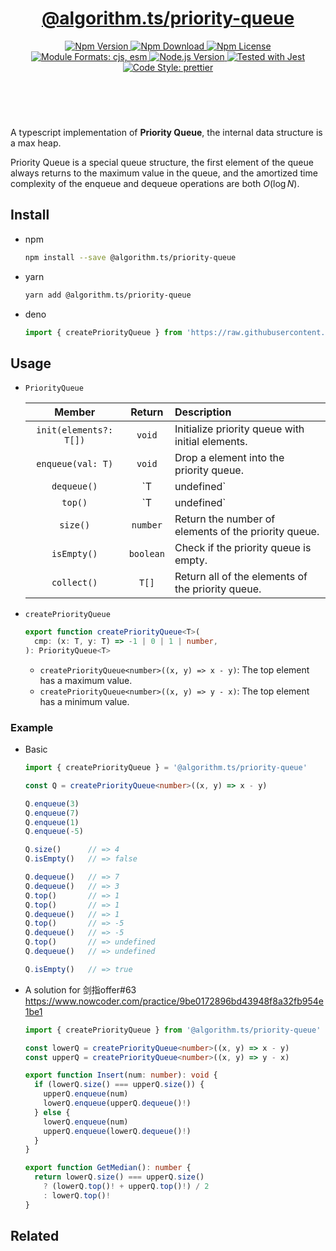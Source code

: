 <header>
  <h1 align="center">
    <a href="https://github.com/guanghechen/algorithm.ts/tree/main/packages/priority-queue#readme">@algorithm.ts/priority-queue</a>
  </h1>
  <div align="center">
    <a href="https://www.npmjs.com/package/@algorithm.ts/priority-queue">
      <img
        alt="Npm Version"
        src="https://img.shields.io/npm/v/@algorithm.ts/priority-queue.svg"
      />
    </a>
    <a href="https://www.npmjs.com/package/@algorithm.ts/priority-queue">
      <img
        alt="Npm Download"
        src="https://img.shields.io/npm/dm/@algorithm.ts/priority-queue.svg"
      />
    </a>
    <a href="https://www.npmjs.com/package/@algorithm.ts/priority-queue">
      <img
        alt="Npm License"
        src="https://img.shields.io/npm/l/@algorithm.ts/priority-queue.svg"
      />
    </a>
    <a href="#install">
      <img
        alt="Module Formats: cjs, esm"
        src="https://img.shields.io/badge/module_formats-cjs%2C%20esm-green.svg"
      />
    </a>
    <a href="https://github.com/nodejs/node">
      <img
        alt="Node.js Version"
        src="https://img.shields.io/node/v/@algorithm.ts/priority-queue"
      />
    </a>
    <a href="https://github.com/facebook/jest">
      <img
        alt="Tested with Jest"
        src="https://img.shields.io/badge/tested_with-jest-9c465e.svg"
      />
    </a>
    <a href="https://github.com/prettier/prettier">
      <img
        alt="Code Style: prettier"
        src="https://img.shields.io/badge/code_style-prettier-ff69b4.svg?style=flat-square"
      />
    </a>
  </div>
</header>
<br/>


A typescript implementation of **Priority Queue**, the internal data structure
is a max heap.

Priority Queue is a special queue structure, the first element of the queue
always returns to the maximum value in the queue, and the amortized time
complexity of the enqueue and dequeue operations are both $O(\log N)$.


## Install

* npm

  ```bash
  npm install --save @algorithm.ts/priority-queue
  ```

* yarn

  ```bash
  yarn add @algorithm.ts/priority-queue
  ```

* deno

  ```typescript
  import { createPriorityQueue } from 'https://raw.githubusercontent.com/guanghechen/algorithm.ts/main/packages/priority-queue/src/index.ts'
  ```

## Usage

* `PriorityQueue`

  Member                  | Return        |  Description
  :----------------------:|:-------------:|:---------------------------------------
  `init(elements?: T[])`  | `void`        | Initialize priority queue with initial elements.
  `enqueue(val: T)`       | `void`        | Drop a element into the priority queue.
  `dequeue()`             | `T|undefined` | Popup the top element.
  `top()`                 | `T|undefined` | Get the top element.
  `size()`                | `number`      | Return the number of elements of the priority queue.
  `isEmpty()`             | `boolean`     | Check if the priority queue is empty.
  `collect()`             | `T[]`         | Return all of the elements of the priority queue.

* `createPriorityQueue`

  ```typescript
  export function createPriorityQueue<T>(
    cmp: (x: T, y: T) => -1 | 0 | 1 | number,
  ): PriorityQueue<T>
  ```

  - `createPriorityQueue<number>((x, y) => x - y)`: The top element has a maximum value.
  - `createPriorityQueue<number>((x, y) => y - x)`: The top element has a minimum value.

### Example

* Basic

  ```typescript
  import { createPriorityQueue } = '@algorithm.ts/priority-queue'

  const Q = createPriorityQueue<number>((x, y) => x - y)

  Q.enqueue(3)
  Q.enqueue(7)
  Q.enqueue(1)
  Q.enqueue(-5)

  Q.size()      // => 4
  Q.isEmpty()   // => false

  Q.dequeue()   // => 7
  Q.dequeue()   // => 3
  Q.top()       // => 1
  Q.top()       // => 1
  Q.dequeue()   // => 1
  Q.top()       // => -5
  Q.dequeue()   // => -5
  Q.top()       // => undefined
  Q.dequeue()   // => undefined

  Q.isEmpty()   // => true
  ```

* A solution for 剑指offer#63 https://www.nowcoder.com/practice/9be0172896bd43948f8a32fb954e1be1

  ```typescript
  import { createPriorityQueue } from '@algorithm.ts/priority-queue'

  const lowerQ = createPriorityQueue<number>((x, y) => x - y)
  const upperQ = createPriorityQueue<number>((x, y) => y - x)

  export function Insert(num: number): void {
    if (lowerQ.size() === upperQ.size()) {
      upperQ.enqueue(num)
      lowerQ.enqueue(upperQ.dequeue()!)
    } else {
      lowerQ.enqueue(num)
      upperQ.enqueue(lowerQ.dequeue()!)
    }
  }

  export function GetMedian(): number {
    return lowerQ.size() === upperQ.size()
      ? (lowerQ.top()! + upperQ.top()!) / 2
      : lowerQ.top()!
  }
  ```

## Related


[homepage]: https://github.com/guanghechen/algorithm.ts/tree/main/packages/priority-queue#readme

